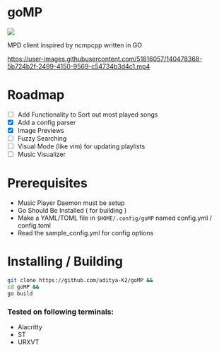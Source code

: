 # goMP

![](https://img.shields.io/badge/status-alpha-red)

 MPD client inspired by ncmpcpp written in GO

https://user-images.githubusercontent.com/51816057/140478368-5b724b2f-2499-4150-9569-c54734b3d4c1.mp4

# Roadmap

- [ ] Add Functionality to Sort out most played songs
- [x] Add a config parser
- [x] Image Previews
- [ ] Fuzzy Searching
- [ ] Visual Mode (like vim) for updating playlists
- [ ] Music Visualizer

# Prerequisites

- Music Player Daemon must be setup
- Go Should Be Installed ( for building )
- Make a YAML/TOML file in ``$HOME/.config/goMP`` named config.yml / config.toml
- Read the sample_config.yml for config options

# Installing / Building

```bash
git clone https://github.com/aditya-K2/goMP &&
cd goMP &&
go build
```

### Tested on following terminals:

- Alacritty
- ST
- URXVT
